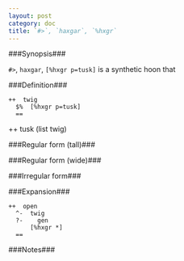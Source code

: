 ```yaml
---
layout: post
category: doc
title: `#>`, `haxgar`, `%hxgr`
---
```


###Synopsis###

`#>`, `haxgar`, `[%hxgr p=tusk]` is a synthetic hoon that

###Definition###

    ++  twig  
      $%  [%hxgr p=tusk]
      ==
  ++  tusk  (list twig) 

###Regular form (tall)###

###Regular form (wide)###

###Irregular form###

###Expansion###
    
    ++  open
      ^-  twig
      ?-    gen
          [%hxgr *]
      ==

###Notes###


